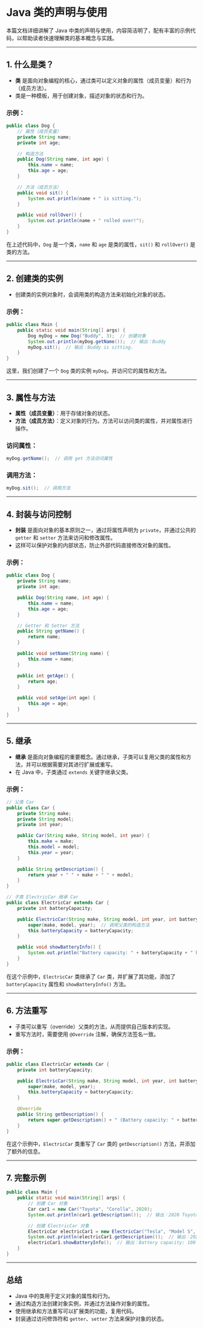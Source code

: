 
# Java 类的声明与使用

本篇文档详细讲解了 Java 中类的声明与使用，内容简洁明了，配有丰富的示例代码，以帮助读者快速理解类的基本概念与实践。

---

## 1. 什么是类？

- **类** 是面向对象编程的核心，通过类可以定义对象的属性（成员变量）和行为（成员方法）。
- 类是一种模板，用于创建对象，描述对象的状态和行为。

### 示例：
```java
public class Dog {
    // 属性（成员变量）
    private String name;
    private int age;

    // 构造方法
    public Dog(String name, int age) {
        this.name = name;
        this.age = age;
    }

    // 方法（成员方法）
    public void sit() {
        System.out.println(name + " is sitting.");
    }

    public void rollOver() {
        System.out.println(name + " rolled over!");
    }
}
```

在上述代码中，`Dog` 是一个类，`name` 和 `age` 是类的属性，`sit()` 和 `rollOver()` 是类的方法。

---

## 2. 创建类的实例

- 创建类的实例对象时，会调用类的构造方法来初始化对象的状态。

### 示例：
```java
public class Main {
    public static void main(String[] args) {
        Dog myDog = new Dog("Buddy", 3);  // 创建对象
        System.out.println(myDog.getName());  // 输出：Buddy
        myDog.sit();  // 输出：Buddy is sitting.
    }
}
```

这里，我们创建了一个 `Dog` 类的实例 `myDog`，并访问它的属性和方法。

---

## 3. 属性与方法

- **属性（成员变量）**：用于存储对象的状态。
- **方法（成员方法）**：定义对象的行为。方法可以访问类的属性，并对属性进行操作。

### 访问属性：
```java
myDog.getName();  // 调用 get 方法访问属性
```

### 调用方法：
```java
myDog.sit();  // 调用方法
```

---

## 4. 封装与访问控制

- **封装** 是面向对象的基本原则之一，通过将属性声明为 `private`，并通过公共的 `getter` 和 `setter` 方法来访问和修改属性。
- 这样可以保护对象的内部状态，防止外部代码直接修改对象的属性。

### 示例：
```java
public class Dog {
    private String name;
    private int age;

    public Dog(String name, int age) {
        this.name = name;
        this.age = age;
    }

    // Getter 和 Setter 方法
    public String getName() {
        return name;
    }

    public void setName(String name) {
        this.name = name;
    }

    public int getAge() {
        return age;
    }

    public void setAge(int age) {
        this.age = age;
    }
}
```

---

## 5. 继承

- **继承** 是面向对象编程的重要概念。通过继承，子类可以复用父类的属性和方法，并可以根据需要对其进行扩展或重写。
- 在 Java 中，子类通过 `extends` 关键字继承父类。

### 示例：
```java
// 父类 Car
public class Car {
    private String make;
    private String model;
    private int year;

    public Car(String make, String model, int year) {
        this.make = make;
        this.model = model;
        this.year = year;
    }

    public String getDescription() {
        return year + " " + make + " " + model;
    }
}

// 子类 ElectricCar 继承 Car
public class ElectricCar extends Car {
    private int batteryCapacity;

    public ElectricCar(String make, String model, int year, int batteryCapacity) {
        super(make, model, year);  // 调用父类的构造方法
        this.batteryCapacity = batteryCapacity;
    }

    public void showBatteryInfo() {
        System.out.println("Battery capacity: " + batteryCapacity + " kWh");
    }
}
```

在这个示例中，`ElectricCar` 类继承了 `Car` 类，并扩展了其功能，添加了 `batteryCapacity` 属性和 `showBatteryInfo()` 方法。

---

## 6. 方法重写

- 子类可以重写（override）父类的方法，从而提供自己版本的实现。
- 重写方法时，需要使用 `@Override` 注解，确保方法签名一致。

### 示例：
```java
public class ElectricCar extends Car {
    private int batteryCapacity;

    public ElectricCar(String make, String model, int year, int batteryCapacity) {
        super(make, model, year);
        this.batteryCapacity = batteryCapacity;
    }

    @Override
    public String getDescription() {
        return super.getDescription() + " (Battery capacity: " + batteryCapacity + " kWh)";
    }
}
```

在这个示例中，`ElectricCar` 类重写了 `Car` 类的 `getDescription()` 方法，并添加了额外的信息。

---

## 7. 完整示例

```java
public class Main {
    public static void main(String[] args) {
        // 创建 Car 对象
        Car car1 = new Car("Toyota", "Corolla", 2020);
        System.out.println(car1.getDescription());  // 输出：2020 Toyota Corolla

        // 创建 ElectricCar 对象
        ElectricCar electricCar1 = new ElectricCar("Tesla", "Model S", 2021, 100);
        System.out.println(electricCar1.getDescription());  // 输出：2021 Tesla Model S (Battery capacity: 100 kWh)
        electricCar1.showBatteryInfo();  // 输出：Battery capacity: 100 kWh
    }
}
```

---

## 总结

- Java 中的类用于定义对象的属性和行为。
- 通过构造方法创建对象实例，并通过方法操作对象的属性。
- 使用继承和方法重写可以扩展类的功能，复用代码。
- 封装通过访问修饰符和 `getter`、`setter` 方法来保护对象的状态。

